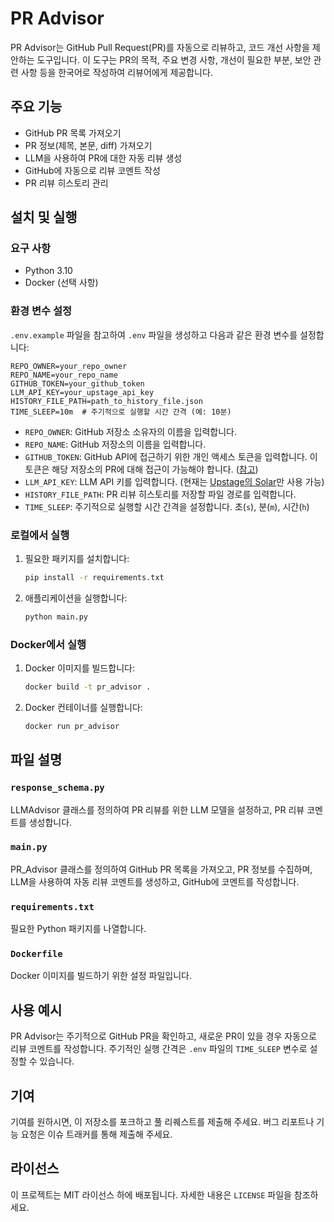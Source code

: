 
# PR Advisor

PR Advisor는 GitHub Pull Request(PR)를 자동으로 리뷰하고, 코드 개선 사항을 제안하는 도구입니다. 이 도구는 PR의 목적, 주요 변경 사항, 개선이 필요한 부분, 보안 관련 사항 등을 한국어로 작성하여 리뷰어에게 제공합니다.

## 주요 기능

- GitHub PR 목록 가져오기
- PR 정보(제목, 본문, diff) 가져오기
- LLM을 사용하여 PR에 대한 자동 리뷰 생성
- GitHub에 자동으로 리뷰 코멘트 작성
- PR 리뷰 히스토리 관리

## 설치 및 실행

### 요구 사항

- Python 3.10
- Docker (선택 사항)

### 환경 변수 설정

`.env.example` 파일을 참고하여 `.env` 파일을 생성하고 다음과 같은 환경 변수를 설정합니다:

```env
REPO_OWNER=your_repo_owner
REPO_NAME=your_repo_name
GITHUB_TOKEN=your_github_token
LLM_API_KEY=your_upstage_api_key
HISTORY_FILE_PATH=path_to_history_file.json
TIME_SLEEP=10m  # 주기적으로 실행할 시간 간격 (예: 10분)
```

- `REPO_OWNER`: GitHub 저장소 소유자의 이름을 입력합니다.
- `REPO_NAME`: GitHub 저장소의 이름을 입력합니다.
- `GITHUB_TOKEN`: GitHub API에 접근하기 위한 개인 액세스 토큰을 입력합니다. 이 토큰은 해당 저장소의 PR에 대해 접근이 가능해야 합니다. ([참고](https://docs.github.com/ko/authentication/keeping-your-account-and-data-secure/managing-your-personal-access-tokens#fine-grained-personal-access-token))
- `LLM_API_KEY`: LLM API 키를 입력합니다. (현재는 [Upstage의 Solar](https://developers.upstage.ai/docs/getting-started/models#solar-llm)만 사용 가능)
- `HISTORY_FILE_PATH`: PR 리뷰 히스토리를 저장할 파일 경로를 입력합니다.
- `TIME_SLEEP`: 주기적으로 실행할 시간 간격을 설정합니다. 초(`s`), 분(`m`), 시간(`h`)

### 로컬에서 실행

1. 필요한 패키지를 설치합니다:

    ```bash
    pip install -r requirements.txt
    ```

2. 애플리케이션을 실행합니다:

    ```bash
    python main.py
    ```

### Docker에서 실행

1. Docker 이미지를 빌드합니다:

    ```bash
    docker build -t pr_advisor .
    ```

2. Docker 컨테이너를 실행합니다:

    ```bash
    docker run pr_advisor
    ```

## 파일 설명

### `response_schema.py`

LLMAdvisor 클래스를 정의하여 PR 리뷰를 위한 LLM 모델을 설정하고, PR 리뷰 코멘트를 생성합니다.

### `main.py`

PR_Advisor 클래스를 정의하여 GitHub PR 목록을 가져오고, PR 정보를 수집하며, LLM을 사용하여 자동 리뷰 코멘트를 생성하고, GitHub에 코멘트를 작성합니다.

### `requirements.txt`

필요한 Python 패키지를 나열합니다.

### `Dockerfile`

Docker 이미지를 빌드하기 위한 설정 파일입니다.

## 사용 예시

PR Advisor는 주기적으로 GitHub PR을 확인하고, 새로운 PR이 있을 경우 자동으로 리뷰 코멘트를 작성합니다. 주기적인 실행 간격은 `.env` 파일의 `TIME_SLEEP` 변수로 설정할 수 있습니다.

## 기여

기여를 원하시면, 이 저장소를 포크하고 풀 리퀘스트를 제출해 주세요. 버그 리포트나 기능 요청은 이슈 트래커를 통해 제출해 주세요.

## 라이선스

이 프로젝트는 MIT 라이선스 하에 배포됩니다. 자세한 내용은 `LICENSE` 파일을 참조하세요.
